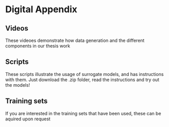 # Digital Appendix

## Videos
These videoes demonstrate how data generation and the different components in our thesis work

## Scripts
These scripts illustrate the usage of surrogate models, and has instructions with them. Just download the .zip folder, read the instructions and try out the models!


## Training sets
If you are interested in the training sets that have been used, these can be aquired upon request
